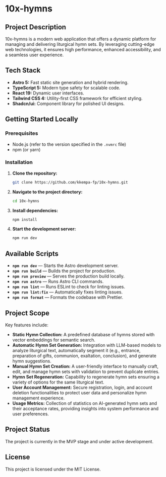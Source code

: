 # 10x-hymns

## Project Description
10x-hymns is a modern web application that offers a dynamic platform for managing and delivering liturgical hymn sets. By leveraging cutting-edge web technologies, it ensures high performance, enhanced accessibility, and a seamless user experience.

## Tech Stack
- **Astro 5:** Fast static site generation and hybrid rendering.
- **TypeScript 5:** Modern type safety for scalable code.
- **React 19:** Dynamic user interfaces.
- **Tailwind CSS 4:** Utility-first CSS framework for efficient styling.
- **Shadcn/ui:** Component library for polished UI designs.

## Getting Started Locally

### Prerequisites
- Node.js (refer to the version specified in the `.nvmrc` file)
- npm (or yarn)

### Installation
1. **Clone the repository:**
   ```bash
   git clone https://github.com/kkempa-fp/10x-hymns.git
   ```
2. **Navigate to the project directory:**
   ```bash
   cd 10x-hymns
   ```
3. **Install dependencies:**
   ```bash
   npm install
   ```
4. **Start the development server:**
   ```bash
   npm run dev
   ```

## Available Scripts
- **`npm run dev`** — Starts the Astro development server.
- **`npm run build`** — Builds the project for production.
- **`npm run preview`** — Serves the production build locally.
- **`npm run astro`** — Runs Astro CLI commands.
- **`npm run lint`** — Runs ESLint to check for linting issues.
- **`npm run lint:fix`** — Automatically fixes linting issues.
- **`npm run format`** — Formats the codebase with Prettier.

## Project Scope
Key features include:
- **Static Hymn Collection:** A predefined database of hymns stored with vector embeddings for semantic search.
- **Automatic Hymn Set Generation:** Integration with LLM-based models to analyze liturgical text, automatically segment it (e.g., entrance, preparation of gifts, communion, exaltation, conclusion), and generate hymn suggestions.
- **Manual Hymn Set Creation:** A user-friendly interface to manually craft, edit, and manage hymn sets with validation to prevent duplicate entries.
- **Hymn Set Regeneration:** Capability to regenerate hymn sets ensuring a variety of options for the same liturgical text.
- **User Account Management:** Secure registration, login, and account deletion functionalities to protect user data and personalize hymn management experience.
- **Usage Metrics:** Collection of statistics on AI-generated hymn sets and their acceptance rates, providing insights into system performance and user preferences.

## Project Status
The project is currently in the MVP stage and under active development.

## License
This project is licensed under the MIT License.
